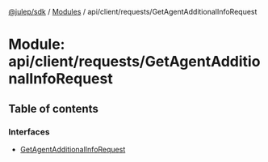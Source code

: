 [@julep/sdk](../README.md) / [Modules](../modules.md) / api/client/requests/GetAgentAdditionalInfoRequest

# Module: api/client/requests/GetAgentAdditionalInfoRequest

## Table of contents

### Interfaces

- [GetAgentAdditionalInfoRequest](../interfaces/api_client_requests_GetAgentAdditionalInfoRequest.GetAgentAdditionalInfoRequest.md)
